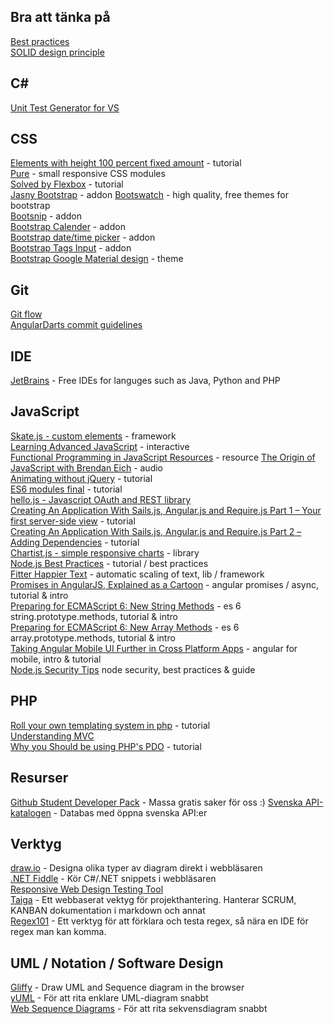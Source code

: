 Bra att tänka på
----------------
[Best practices](https://github.com/timoxley/best-practices)  
[SOLID design principle](http://en.wikipedia.org/wiki/SOLID_%28object-oriented_design%29)  

C#
--
[Unit Test Generator for VS](http://visualstudiogallery.msdn.microsoft.com/45208924-e7b0-45df-8cff-165b505a38d7)   

CSS
---
[Elements with height 100 percent fixed amount](http://www.codelord.net/2014/09/08/css-tip-elements-with-height-100-percent-fixed-amount/) - tutorial  
[Pure](http://purecss.io/) - small responsive CSS modules  
[Solved by Flexbox](http://philipwalton.github.io/solved-by-flexbox/) - tutorial  
[Jasny Bootstrap](http://jasny.github.io/bootstrap/) - addon 
[Bootswatch](http://bootswatch.com/) - high quality, free themes for bootstrap  
[Bootsnip](http://bootsnip.com/) - addon  
[Bootstrap Calender](http://bootstrap-calendar.azurewebsites.net/) - addon  
[Bootstrap date/time picker](http://tarruda.github.io/bootstrap-datetimepicker/) - addon  
[Bootstrap Tags Input](http://timschlechter.github.io/bootstrap-tagsinput/examples/) - addon  
[Bootstrap Google Material design](http://fezvrasta.github.io/bootstrap-material-design/) - theme

Git
---
[Git flow](http://nvie.com/posts/a-successful-git-branching-model/)  
[AngularDarts commit guidelines](https://github.com/angular/angular.dart/blob/master/CONTRIBUTING.md#-git-commit-guidelines)  

IDE
---
[JetBrains](http://www.jetbrains.com/student/) - Free IDEs for languges such as Java, Python and PHP  

JavaScript
----------
[Skate.js - custom elements](https://github.com/skatejs/skatejs/blob/master/README.md) - framework   
[Learning Advanced JavaScript](http://ejohn.org/apps/learn/) - interactive    
[Functional Programming in JavaScript Resources](https://github.com/timoxley/functional-javascript-workshop/wiki#grab-bag-libraries) - resource
[The Origin of JavaScript with Brendan Eich](http://javascriptjabber.com/124-jsj-the-origin-of-javascript-with-brendan-eich/) - audio  
[Animating without jQuery](http://www.smashingmagazine.com/2014/09/04/animating-without-jquery/) - tutorial  
[ES6 modules final](http://www.2ality.com/2014/09/es6-modules-final.html) - tutorial  
[hello.js - Javascript OAuth and REST library](http://adodson.com/hello.js/)  
[Creating An Application With Sails.js, Angular.js and Require.js Part 1 – Your first server-side view](http://modernweb.com/2014/07/29/create-an-app-sails-angular-require-pt-1/) - tutorial   
[Creating An Application With Sails.js, Angular.js and Require.js Part 2 – Adding Dependencies](http://modernweb.com/2014/08/05/create-an-app-sails-angular-require-pt-2/) - tutorial  
[Chartist.js - simple responsive charts](http://gionkunz.github.io/chartist-js/index.html) - library  
[Node.js Best Practices](http://blog.risingstack.com/node-js-best-practices/) - tutorial / best practices  
[Fitter Happier Text](http://jxnblk.github.io/fitter-happier-text/) - automatic scaling of text, lib / framework  
[Promises in AngularJS, Explained as a Cartoon](http://andyshora.com/promises-angularjs-explained-as-cartoon.html) - angular promises / async, tutorial & intro  
[Preparing for ECMAScript 6: New String Methods](http://www.sitepoint.com/preparing-ecmascript-6-new-string-methods/) - es 6 string.prototype.methods, tutorial & intro  
[Preparing for ECMAScript 6: New Array Methods](http://www.sitepoint.com/preparing-ecmascript-6-new-array-methods/) - es 6 array.prototype.methods, tutorial & intro    
[Taking Angular Mobile UI Further in Cross Platform Apps](http://www.sitepoint.com/taking-angular-mobile-ui-cross-platform-apps) - angular for mobile, intro & tutorial  
[Node.js Security Tips](http://blog.risingstack.com/node-js-security-tips/) node security, best practices & guide  

PHP
---
[Roll your own templating system in php](http://code.tutsplus.com/tutorials/roll-your-own-templating-system-in-php--net-16596) - tutorial  
[Understanding MVC](https://stackoverflow.com/questions/16594907/understanding-mvc-views-in-php/16596704#16596704)  
[Why you Should be using PHP's PDO](http://code.tutsplus.com/tutorials/why-you-should-be-using-phps-pdo-for-database-access--net-12059) - tutorial  

Resurser
--------
[Github Student Developer Pack](https://education.github.com/pack) - Massa gratis saker för oss :)
[Svenska API-katalogen](http://apikatalogen.se/) - Databas med öppna svenska API:er  

Verktyg
-------
[draw.io](https://www.draw.io/) - Designa olika typer av diagram direkt i webbläsaren  
[.NET Fiddle](https://dotnetfiddle.net/) - Kör C#/.NET snippets i webbläsaren  
[Responsive Web Design Testing Tool](http://www.dimensionstoolkit.com/)  
[Taiga](https://tree.taiga.io/) - Ett webbaserat vektyg för projekthantering. Hanterar SCRUM, KANBAN dokumentation i markdown och annat  
[Regex101](http://regex101.com/) - Ett verktyg för att förklara och testa regex, så nära en IDE för regex man kan komma.

UML / Notation / Software Design
--------------------------------
[Gliffy](https://www.gliffy.com/) - Draw UML and Sequence diagram in the browser  
[yUML](http://yuml.me/) - För att rita enklare UML-diagram snabbt  
[Web Sequence Diagrams](https://www.websequencediagrams.com/) - För att rita sekvensdiagram snabbt  


